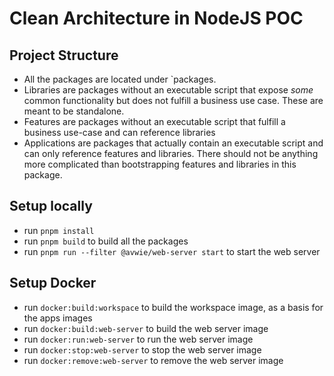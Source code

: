 # Clean Architecture in NodeJS POC #

## Project Structure

- All the packages are located under `packages.
- Libraries are packages without an executable script that expose _some_ common functionality but does not fulfill a business use case. These are meant to be standalone.
- Features are packages without an executable script that fulfill a business use-case and can reference libraries
- Applications are packages that actually contain an executable script and can only reference features and libraries. There should not be anything more complicated than bootstrapping features and libraries in this package.

## Setup locally

- run `pnpm install`
- run `pnpm build` to build all the packages
- run `pnpm run --filter @avwie/web-server start` to start the web server

## Setup Docker

- run `docker:build:workspace` to build the workspace image, as a basis for the apps images
- run `docker:build:web-server` to build the web server image
- run `docker:run:web-server` to run the web server image
- run `docker:stop:web-server` to stop the web server image
- run `docker:remove:web-server` to remove the web server image
